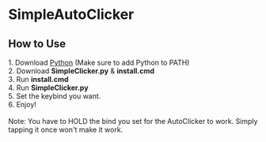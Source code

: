 # SimpleAutoClicker

<h2>How to Use</h2>
1. Download <a href="https://www.python.org/downloads/">Python</a> (Make sure to add Python to PATH) <br>
2. Download <b>SimpleClicker.py</b> & <b>install.cmd</b> <br>
3. Run <b>install.cmd</b> <br>
4. Run <b>SimpleClicker.py</b> <br>
5. Set the keybind you want. <br>
6. Enjoy!

<br>
<br>
Note: You have to HOLD the bind you set for the AutoClicker to work. Simply tapping it once won't make it work.
